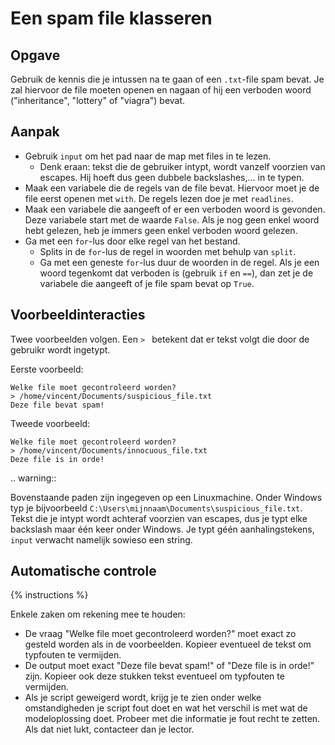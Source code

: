 # Een spam file klasseren

## Opgave
Gebruik de kennis die je intussen na te gaan of een `.txt`-file spam bevat. Je zal hiervoor de file moeten openen en nagaan of hij een verboden woord ("inheritance", "lottery" of "viagra") bevat.

## Aanpak
- Gebruik `input` om het pad naar de map met files in te lezen.
  - Denk eraan: tekst die de gebruiker intypt, wordt vanzelf voorzien van escapes. Hij hoeft dus geen dubbele backslashes,... in te typen.
- Maak een variabele die de regels van de file bevat. Hiervoor moet je de file eerst openen met `with`. De regels lezen doe je met `readlines`.
- Maak een variabele die aangeeft of er een verboden woord is gevonden. Deze variabele start met de waarde `False`. Als je nog geen enkel woord hebt gelezen, heb je immers geen enkel verboden woord gelezen.
- Ga met een `for`-lus door elke regel van het bestand.
  - Splits in de `for`-lus de regel in woorden met behulp van `split`.
  - Ga met een geneste `for`-lus duur de woorden in de regel. Als je een woord tegenkomt dat verboden is (gebruik `if` en `==`), dan zet je de variabele die aangeeft of je file spam bevat op `True`.

## Voorbeeldinteracties
Twee voorbeelden volgen. Een `> ` betekent dat er tekst volgt die door de gebruikr wordt ingetypt.

Eerste voorbeeld:

```text
Welke file moet gecontroleerd worden?
> /home/vincent/Documents/suspicious_file.txt
Deze file bevat spam!
```

Tweede voorbeeld:

```text
Welke file moet gecontroleerd worden?
> /home/vincent/Documents/innocuous_file.txt
Deze file is in orde!
```

.. warning::

   Bovenstaande paden zijn ingegeven op een Linuxmachine. Onder Windows typ je bijvoorbeeld `C:\Users\mijnnaam\Documents\suspicious_file.txt`. Tekst die je intypt wordt achteraf voorzien van escapes, dus je typt elke backslash maar één keer onder Windows. Je typt géén aanhalingstekens, `input` verwacht namelijk sowieso een string.

## Automatische controle
{% instructions %}

Enkele zaken om rekening mee te houden:

- De vraag "Welke file moet gecontroleerd worden?" moet exact zo gesteld worden als in de voorbeelden. Kopieer eventueel de tekst om typfouten te vermijden.
- De output moet exact "Deze file bevat spam!" of "Deze file is in orde!" zijn. Kopieer ook deze stukken tekst eventueel om typfouten te vermijden.
- Als je script geweigerd wordt, krijg je te zien onder welke omstandigheden je script fout doet en wat het verschil is met wat de modeloplossing doet. Probeer met die informatie je fout recht te zetten. Als dat niet lukt, contacteer dan je lector.
